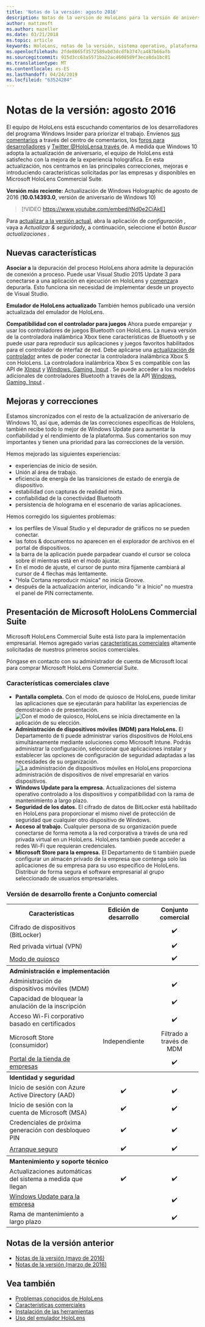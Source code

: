 ```yaml
---
title: 'Notas de la versión: agosto 2016'
description: Notas de la versión de HoloLens para la versión de aniversario de Windows 10 (2016)
author: mattzmsft
ms.author: mazeller
ms.date: 03/21/2018
ms.topic: article
keywords: HoloLens, notas de la versión, sistema operativo, plataforma, características, Commercial Suite
ms.openlocfilehash: 2fde8665f3572589abd3dcdfb3747ca487b66afb
ms.sourcegitcommit: 915d3cc63a5571ba22ac4608589f3eca8da1bc81
ms.translationtype: MT
ms.contentlocale: es-ES
ms.lasthandoff: 04/24/2019
ms.locfileid: "63524284"
---
```

# <a name="release-notes---august-2016"></a>Notas de la versión: agosto 2016

El equipo de HoloLens está escuchando comentarios de los desarrolladores del programa Windows Insider para priorizar el trabajo. Envíenos [sus comentarios](give-us-feedback.md) a través del centro de comentarios, los [foros para desarrolladores](https://forums.hololens.com) y [Twitter @HoloLensa través ](https://twitter.com/hololens)de. A medida que Windows 10 adopta la actualización de aniversario, el equipo de HoloLens está satisfecho con la mejora de la experiencia holográfica. En esta actualización, nos centramos en las principales correcciones, mejoras e introduciendo características solicitadas por las empresas y disponibles en Microsoft HoloLens Commercial Suite.

**Versión más reciente:** Actualización de Windows Holographic de agosto de 2016 (**10.0.14393.0**, versión de aniversario de Windows 10)

>[!VIDEO https://www.youtube.com/embed/tNd0e2CiAkE]

Para [actualizar a la versión actual](updating-hololens.md), abra la aplicación de *configuración* , vaya a *Actualizar & seguridad*y, a continuación, seleccione el botón *Buscar actualizaciones* .

## <a name="new-features"></a>Nuevas características

**Asociar a** la depuración del proceso HoloLens ahora admite la depuración de conexión a proceso. Puede usar Visual Studio 2015 Update 3 para conectarse a una aplicación en ejecución en HoloLens y [comenzar](using-visual-studio.md#debugging-an-installed-or-running-app)a depurarla. Esto funciona sin necesidad de implementar desde un proyecto de Visual Studio.

**Emulador de HoloLens actualizado** También hemos publicado una versión actualizada del emulador de HoloLens.

**Compatibilidad con el controlador para juegos** Ahora puede emparejar y usar los controladores de juegos Bluetooth con HoloLens. La nueva versión de la controladora inalámbrica Xbox tiene características de Bluetooth y se puede usar para reproducir sus aplicaciones y juegos favoritos habilitados para el controlador de interfaz de red. Debe aplicarse una [actualización de controlador](http://support.xbox.com/xbox-one/accessories/update-controller-for-stereo-headset-adapter) antes de poder conectar la controladora inalámbrica Xbox S con HoloLens. La controladora inalámbrica Xbox S es compatible con las API de [XInput](https://msdn.microsoft.com/library/windows/desktop/hh405053(v=vs.85).aspx) y [Windows. Gaming. Input](https://msdn.microsoft.com/library/windows/apps/windows.gaming.input.aspx) . Se puede acceder a los modelos adicionales de controladores Bluetooth a través de la API [Windows. Gaming. Input](https://msdn.microsoft.com/library/windows/apps/windows.gaming.input.aspx) .

## <a name="improvements-and-fixes"></a>Mejoras y correcciones

Estamos sincronizados con el resto de la actualización de aniversario de Windows 10, así que, además de las correcciones específicas de Hololens, también recibe todo lo mejor de Windows Update para aumentar la confiabilidad y el rendimiento de la plataforma. Sus comentarios son muy importantes y tienen una prioridad para las correcciones de la versión.

Hemos mejorado las siguientes experiencias:
* experiencias de inicio de sesión.
* Unión al área de trabajo.
* eficiencia de energía de las transiciones de estado de energía de dispositivo.
* estabilidad con capturas de realidad mixta.
* confiabilidad de la conectividad Bluetooth
* persistencia de holograma en el escenario de varias aplicaciones.

Hemos corregido los siguientes problemas:
* los perfiles de Visual Studio y el depurador de gráficos no se pueden conectar.
* las fotos & documentos no aparecen en el explorador de archivos en el portal de dispositivos.
* la barra de la aplicación puede parpadear cuando el cursor se coloca sobre él mientras está en el modo ajustar.
* En el modo de ajuste, el cursor de punto mira fijamente cambiará al cursor de 4 flechas más lentamente.
* "Hola Cortana reproducir música" no inicia Groove.
* después de la actualización anterior, indicando "ir a Inicio" no muestra el panel de PIN correctamente.

## <a name="introducing-microsoft-hololens-commercial-suite"></a>Presentación de Microsoft HoloLens Commercial Suite

Microsoft HoloLens Commercial Suite está listo para la implementación empresarial. Hemos agregado varias [características comerciales](commercial-features.md) altamente solicitadas de nuestros primeros socios comerciales.

Póngase en contacto con su administrador de cuenta de Microsoft local para comprar Microsoft HoloLens Commercial Suite.

### <a name="key-commercial-features"></a>Características comerciales clave 

* **Pantalla completa.** Con el modo de quiosco de HoloLens, puede limitar las aplicaciones que se ejecutarán para habilitar las experiencias de demostración o de presentación.<br>
  ![Con el modo de quiosco, HoloLens se inicia directamente en la aplicación de su elección.](images/201608-kioskmode-400px.png)
* **Administración de dispositivos móviles (MDM) para HoloLens.** El Departamento de ti puede administrar varios dispositivos de HoloLens simultáneamente mediante soluciones como Microsoft Intune. Podrás administrar la configuración, seleccionar qué aplicaciones instalar y establecer las opciones de configuración de seguridad adaptadas a las necesidades de su organización.<br>
  ![La administración de dispositivos móviles en HoloLens proporciona administración de dispositivos de nivel empresarial en varios dispositivos.](images/201608-enterprisemanagement-400px.png)
* **Windows Update para la empresa.** Actualizaciones del sistema operativo controlado a los dispositivos y compatibilidad con la rama de mantenimiento a largo plazo.
* **Seguridad de los datos.** El cifrado de datos de BitLocker está habilitado en HoloLens para proporcionar el mismo nivel de protección de seguridad que cualquier otro dispositivo de Windows.
* **Acceso al trabajo.** Cualquier persona de su organización puede conectarse de forma remota a la red corporativa a través de una red privada virtual en un HoloLens. HoloLens también puede acceder a redes Wi-Fi que requieran credenciales.
* **Microsoft Store para la empresa.** El Departamento de ti también puede configurar un almacén privado de la empresa que contenga solo las aplicaciones de su empresa para su uso específico de HoloLens. Distribuir de forma segura el software empresarial al grupo seleccionado de usuarios empresariales.

### <a name="development-edition-vs-commercial-suite"></a>Versión de desarrollo frente a Conjunto comercial

<table>
<tr>
<th>Características</th><th>Edición de desarrollo</th><th>Conjunto comercial</th>
</tr><tr>
<td>Cifrado de dispositivos (BitLocker)</td><td></td><td style="text-align: center;">✔️</td>
</tr><tr>
<td>Red privada virtual (VPN)</td><td></td><td style="text-align: center;">✔️</td>
</tr><tr>
<td><a href="using-the-windows-device-portal.md#kiosk-mode">Modo de quiosco</a></td><td></td><td style="text-align: center;">✔️</td>
</tr><tr>
<th colspan="3" style="text-align: left;"> Administración e implementación</th>
</tr><tr>
<td>Administración de dispositivos móviles (MDM)</td><td style="text-align: center;"></td><td style="text-align: center;">✔️</td>
</tr><tr>
<td>Capacidad de bloquear la anulación de la inscripción</td><td></td><td style="text-align: center;">✔️</td>
</tr><tr>
<td>Acceso Wi-Fi corporativo basado en certificados</td><td></td><td style="text-align: center;">✔️</td>
</tr><tr>
<td>Microsoft Store (consumidor)</td><td style="text-align: center;">Independiente</td><td style="text-align: center;">Filtrado a través de MDM</td>
</tr><tr>
<td><a href="https://technet.microsoft.com/itpro/windows/manage/working-with-line-of-business-apps">Portal de la tienda de empresas</a></td><td></td><td style="text-align: center;">✔️</td>
</tr><tr>
<th colspan="3" style="text-align: left;"> Identidad y seguridad</th>
</tr><tr>
<td>Inicio de sesión con Azure Active Directory (AAD)</td><td style="text-align: center;">✔️</td><td style="text-align: center;">✔️</td>
</tr><tr>
<td>Inicio de sesión con la cuenta de Microsoft (MSA)</td><td style="text-align: center;">✔️</td><td style="text-align: center;">✔️</td>
</tr><tr>
<td>Credenciales de próxima generación con desbloqueo PIN</td><td style="text-align: center;">✔️</td><td style="text-align: center;">✔️</td>
</tr><tr>
<td><a href="https://msdn.microsoft.com/windows/hardware/commercialize/manufacture/desktop/secure-boot-overview">Arranque seguro</a></td><td style="text-align: center;">✔️</td><td style="text-align: center;">✔️</td>
</tr><tr>
<th colspan="3" style="text-align: left;"> Mantenimiento y soporte técnico</th>
</tr><tr>
<td>Actualizaciones automáticas del sistema a medida que llegan</td><td style="text-align: center;">✔️</td><td style="text-align: center;">✔️</td>
</tr><tr>
<td><a href="https://technet.microsoft.com/itpro/windows/plan/windows-update-for-business">Windows Update para la empresa</a></td><td></td><td style="text-align: center;">✔️</td>
</tr><tr>
<td>Rama de mantenimiento a largo plazo</td><td></td><td style="text-align: center;">✔️</td>
</tr>
</table>

## <a name="prior-release-notes"></a>Notas de la versión anterior
* [Notas de la versión (mayo de 2016)](release-notes-may-2016.md)
* [Notas de la versión (marzo de 2016)](release-notes-march-2016.md)

## <a name="see-also"></a>Vea también
* [Problemas conocidos de HoloLens](hololens-known-issues.md)
* [Características comerciales](commercial-features.md)
* [Instalación de las herramientas](install-the-tools.md)
* [Uso del emulador HoloLens](using-the-hololens-emulator.md)
